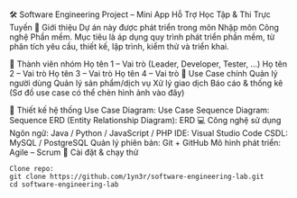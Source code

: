 
🛠️ Software Engineering Project – Mini App Hỗ Trợ Học Tập & Thi Trực Tuyến
📌 Giới thiệu
Dự án này được phát triển trong môn Nhập môn Công nghệ Phần mềm.
Mục tiêu là áp dụng quy trình phát triển phần mềm, từ phân tích yêu cầu, thiết kế, lập trình, kiểm thử và triển khai.

👥 Thành viên nhóm
Họ tên 1 – Vai trò (Leader, Developer, Tester, …)
Họ tên 2 – Vai trò
Họ tên 3 – Vai trò
Họ tên 4 – Vai trò
🎯 Use Case chính
Quản lý người dùng
Quản lý sản phẩm/dịch vụ
Xử lý giao dịch
Báo cáo & thống kê
(Sơ đồ use case có thể chèn hình ảnh vào đây)

📐 Thiết kế hệ thống
Use Case Diagram: Use Case
Sequence Diagram: Sequence
ERD (Entity Relationship Diagram): ERD
💻 Công nghệ sử dụng
Ngôn ngữ: Java / Python / JavaScript / PHP
IDE: Visual Studio Code
CSDL: MySQL / PostgreSQL
Quản lý phiên bản: Git + GitHub
Mô hình phát triển: Agile – Scrum
🚀 Cài đặt & chạy thử
```
Clone repo:
git clone https://github.com/1yn3r/software-engineering-lab.git
cd software-engineering-lab
```

